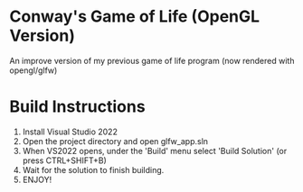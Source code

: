 # Conway's Game of Life (OpenGL Version)
An improve version of my previous game of life program (now rendered with opengl/glfw)

# Build Instructions

1. Install Visual Studio 2022
2. Open the project directory and open glfw_app.sln
3. When VS2022 opens, under the 'Build' menu select 'Build Solution' (or press CTRL+SHIFT+B)
4. Wait for the solution to finish building.
5. ENJOY!
